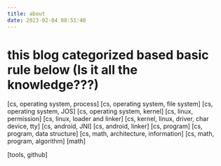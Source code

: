 ```yaml
---
title: about
date: 2023-02-04 08:51:40
---
```

# this blog categorized based basic rule below (Is it all the knowledge???)
[cs, operating system, process]
[cs, operating system, file system]
[cs, operating system, JOS]
[cs, operating system, kernel]
[cs, linux, permission]
[cs, linux, loader and linker]
[cs, kernel, linux, driver, char device, tty]
[cs, android, JNI]
[cs, android, linker]
[cs, program]
[cs, program, data structure]
[cs, math, architecture, information]
[cs, math, program, algorithm]
[math]

[tools, github]


